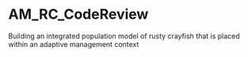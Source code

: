 # AM_RC_CodeReview
Building an integrated population model of rusty crayfish that is placed within an adaptive management context
